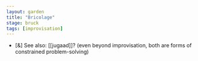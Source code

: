 ```yaml
---  
layout: garden
title: "Bricolage"
stage: bruck
tags: [improvisation]
---
```


- [&] See also: [[jugaad]]? (even beyond improvisation, both are forms of constrained problem-solving)